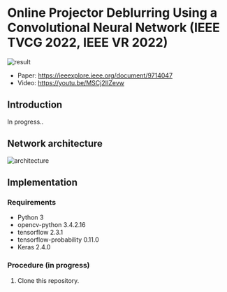 # Online Projector Deblurring Using a Convolutional Neural Network (IEEE TVCG 2022, IEEE VR 2022)
![result](https://user-images.githubusercontent.com/40446914/154205594-2c8e4233-b0ce-4f95-b58b-b56dd2ff90c2.png)
- Paper: https://ieeexplore.ieee.org/document/9714047
- Video: https://youtu.be/MSCj2IIZevw
## Introduction
In progress..
## Network architecture
![architecture](https://user-images.githubusercontent.com/40446914/154384020-90a5e4a9-1dda-4107-8b0b-6757c2cb6dc4.png)
## Implementation
### Requirements
- Python 3
- opencv-python 3.4.2.16
- tensorflow 2.3.1
- tensorflow-probability 0.11.0
- Keras 2.4.0
### Procedure (in progress)
1. Clone this repository.
